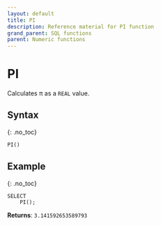 ```yaml
---
layout: default
title: PI
description: Reference material for PI function
grand_parent: SQL functions
parent: Numeric functions
---
```


# PI

Calculates π as a `REAL` value.

## Syntax
{: .no_toc}

```sql
PI() 
```

## Example
{: .no_toc}

```
SELECT
    PI();
```

**Returns**: `3.141592653589793`
